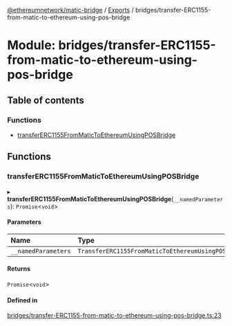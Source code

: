 [@ethereumnetwork/matic-bridge](../README.md) / [Exports](../modules.md) / bridges/transfer-ERC1155-from-matic-to-ethereum-using-pos-bridge

# Module: bridges/transfer-ERC1155-from-matic-to-ethereum-using-pos-bridge

## Table of contents

### Functions

- [transferERC1155FromMaticToEthereumUsingPOSBridge](bridges_transfer_ERC1155_from_matic_to_ethereum_using_pos_bridge.md#transfererc1155frommatictoethereumusingposbridge)

## Functions

### transferERC1155FromMaticToEthereumUsingPOSBridge

▸ **transferERC1155FromMaticToEthereumUsingPOSBridge**(`__namedParameters`): `Promise`<`void`\>

#### Parameters

| Name | Type |
| :------ | :------ |
| `__namedParameters` | `TransferERC1155FromMaticToEthereumUsingPOSBridge` |

#### Returns

`Promise`<`void`\>

#### Defined in

[bridges/transfer-ERC1155-from-matic-to-ethereum-using-pos-bridge.ts:23](https://github.com/KedziaPawel/matic-bridge/blob/91b2411/src/bridges/transfer-ERC1155-from-matic-to-ethereum-using-pos-bridge.ts#L23)
